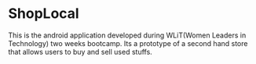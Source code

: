 # ShopLocal
This is the android application developed during WLiT(Women Leaders in Technology) two weeks bootcamp.
Its a prototype of a second hand store that allows users to buy and sell used stuffs.
